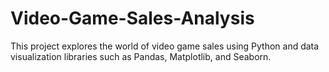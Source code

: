 # Video-Game-Sales-Analysis
This project explores the world of video game sales using Python and data visualization libraries such as Pandas, Matplotlib, and Seaborn.
